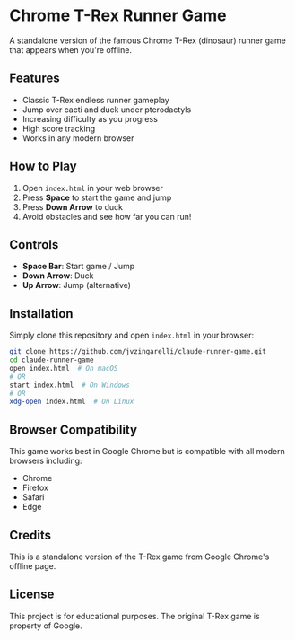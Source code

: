 # Chrome T-Rex Runner Game

A standalone version of the famous Chrome T-Rex (dinosaur) runner game that appears when you're offline.

## Features

- Classic T-Rex endless runner gameplay
- Jump over cacti and duck under pterodactyls
- Increasing difficulty as you progress
- High score tracking
- Works in any modern browser

## How to Play

1. Open `index.html` in your web browser
2. Press **Space** to start the game and jump
3. Press **Down Arrow** to duck
4. Avoid obstacles and see how far you can run!

## Controls

- **Space Bar**: Start game / Jump
- **Down Arrow**: Duck
- **Up Arrow**: Jump (alternative)

## Installation

Simply clone this repository and open `index.html` in your browser:

```bash
git clone https://github.com/jvzingarelli/claude-runner-game.git
cd claude-runner-game
open index.html  # On macOS
# OR
start index.html  # On Windows
# OR
xdg-open index.html  # On Linux
```

## Browser Compatibility

This game works best in Google Chrome but is compatible with all modern browsers including:
- Chrome
- Firefox
- Safari
- Edge

## Credits

This is a standalone version of the T-Rex game from Google Chrome's offline page.

## License

This project is for educational purposes. The original T-Rex game is property of Google.
